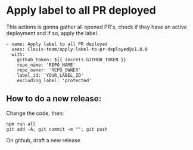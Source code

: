 
# Apply label to all PR deployed

This actions is gonna gather all opened PR's, check if they have an active deployment and if so, apply the label.

```
- name: Apply label to all PR deployed
  uses: Clovis-team/apply-label-to-pr-deployed@v1.0.0
  with:
    github_token: ${{ secrets.GITHUB_TOKEN }}
    repo_name: 'REPO_NAME'
    repo_owner: 'REPO_OWNER'
    label_id: 'YOUR_LABEL_ID'
    excluding_label: 'protected'
```

## How to do a new release:

Change the code, then:
```
npm run all
git add -A; git commit -m ""; git push
```

On github, draft a new release
